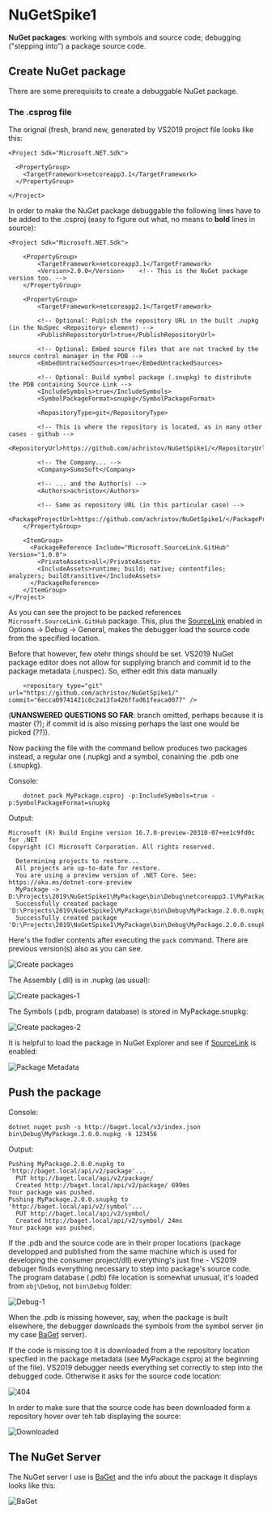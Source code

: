 # NuGetSpike1
**NuGet packages**: working with symbols and source code; debugging ("stepping into") a package source code.

## Create NuGet package ##

There are some prerequisits to create a debuggable NuGet package.

### The .csprog file ###
The orignal (fresh, brand new, generated by VS2019 project file looks like this:
```
<Project Sdk="Microsoft.NET.Sdk">

  <PropertyGroup>
    <TargetFramework>netcoreapp3.1</TargetFramework>
  </PropertyGroup>

</Project>
```

In order to make the NuGet package debuggable the following lines have to be added to the .csproj (easy to figure out what, no means to **bold** lines in source):
```
<Project Sdk="Microsoft.NET.Sdk">

    <PropertyGroup>
        <TargetFramework>netcoreapp3.1</TargetFramework>
        <Version>2.0.0</Version>    <!-- This is the NuGet package version too. -->
    </PropertyGroup>

    <PropertyGroup>
        <TargetFramework>netcoreapp2.1</TargetFramework>

        <!-- Optional: Publish the repository URL in the built .nupkg (in the NuSpec <Repository> element) -->
        <PublishRepositoryUrl>true</PublishRepositoryUrl>

        <!-- Optional: Embed source files that are not tracked by the source control manager in the PDB -->
        <EmbedUntrackedSources>true</EmbedUntrackedSources>

        <!-- Optional: Build symbol package (.snupkg) to distribute the PDB containing Source Link -->
        <IncludeSymbols>true</IncludeSymbols>
        <SymbolPackageFormat>snupkg</SymbolPackageFormat>

        <RepositoryType>git</RepositoryType>

        <!-- This is where the repository is located, as in many other cases - github -->
        <RepositoryUrl>https://github.com/achristov/NuGetSpike1/</RepositoryUrl>
        
        <!-- The Company... -->
        <Company>SumoSoft</Company>
        
        <!-- ... and the Author(s) -->
        <Authors>achristov</Authors>

        <!-- Same as repository URL (in this particular case) -->
        <PackageProjectUrl>https://github.com/achristov/NuGetSpike1/</PackageProjectUrl>
    </PropertyGroup>

    <ItemGroup>
      <PackageReference Include="Microsoft.SourceLink.GitHub" Version="1.0.0">
        <PrivateAssets>all</PrivateAssets>
        <IncludeAssets>runtime; build; native; contentfiles; analyzers; buildtransitive</IncludeAssets>
      </PackageReference>
    </ItemGroup>
</Project>
```

As you can see the project to be packed references ``` Microsoft.SourceLink.GitHub ``` package. This, plus the [SourceLink](https://github.com/dotnet/sourcelink) enabled in Options -> Debug -> General, makes the debugger load the source code from the specified location.

Before that however, few otehr things should be set. VS2019 NuGet package editor does not allow for supplying branch and commit id to the package metadata (.nuspec). So, either edit this data manually 
```
    <repository type="git" url="https://github.com/achristov/NuGetSpike1/" commit="6ecca09741421c0c2a13fa426ffad61feaca0077" />
```
(**UNANSWERED QUESTIONS SO FAR**: branch omitted, perhaps because it is master (?); if commit id is also missing perhaps the last one would be picked (??)).

Now packing the file with the command bellow produces two packages instead, a regular one (.nupkg) and a symbol, conaining the .pdb one (.snupkg).

Console:
```
    dotnet pack MyPackage.csproj -p:IncludeSymbols=true -p:SymbolPackageFormat=snupkg
```    
Output:
```
Microsoft (R) Build Engine version 16.7.0-preview-20310-07+ee1c9fd0c for .NET
Copyright (C) Microsoft Corporation. All rights reserved.

  Determining projects to restore...
  All projects are up-to-date for restore.
  You are using a preview version of .NET Core. See: https://aka.ms/dotnet-core-preview
  MyPackage -> D:\Projects\2019\NuGetSpike1\MyPackage\bin\Debug\netcoreapp3.1\MyPackage.dll
  Successfully created package 'D:\Projects\2019\NuGetSpike1\MyPackage\bin\Debug\MyPackage.2.0.0.nupkg'.
  Successfully created package 'D:\Projects\2019\NuGetSpike1\MyPackage\bin\Debug\MyPackage.2.0.0.snupkg'.
```  

Here's the fodler contents after executing the ```pack``` command. There are previous version(s) also as you can see.

![Create packages](https://github.com/achristov/NuGetSpike1/blob/Documentation/Images/Annotation%202020-07-09%20140213.png "Directory structure after 'dotnet pack...'")

The Assembly (.dll) is in .nupkg (as usual):

![Create packages-1](https://github.com/achristov/NuGetSpike1/blob/Documentation/Images/Annotation%202020-07-09%20141015.png "Contents of .nupkg in NuGet Explorer")

The Symbols (.pdb, program database) is stored in MyPackage.snupkg:

![Create packages-2](https://github.com/achristov/NuGetSpike1/blob/Documentation/Images/Annotation%202020-07-09%20141133.png "Contents of .snupkg in NuGet Explorer")

It is helpful to load the package in NuGet Explorer and see if [SourceLink](https://github.com/dotnet/sourcelink) is enabled:

![Package Metadata](https://github.com/achristov/NuGetSpike1/blob/Documentation/Images/Annotation%202020-07-10%20121150.png "NuGet Explorer showing package metadata")

## Push the package ##

Console:
```
dotnet nuget push -s http://baget.local/v3/index.json bin\Debug\MyPackage.2.0.0.nupkg -k 123456
```

Output:
```
Pushing MyPackage.2.0.0.nupkg to 'http://baget.local/api/v2/package'...
  PUT http://baget.local/api/v2/package/
  Created http://baget.local/api/v2/package/ 699ms                      
Your package was pushed.
Pushing MyPackage.2.0.0.snupkg to 'http://baget.local/api/v2/symbol'...  
  PUT http://baget.local/api/v2/symbol/
  Created http://baget.local/api/v2/symbol/ 24ms
Your package was pushed.
```

If the .pdb and the source code are in their proper locations (package developped and published from the same machine which is used for developing the consumer project/dll) everything's just fine - VS2019 debuger finds everything necessary to step into package's source code. The program database (.pdb) file location is somewhat unusual, it's loaded from ```obj\Debug```, not ```bin\Debug``` folder:

![Debug-1](https://github.com/achristov/NuGetSpike1/blob/Documentation/Images/Annotation%202020-07-09%20142220.png "'.pdb' location")

When the .pdb is missing however, say, when the package is built elsewhere, the debugger downloads the symbols from the symbol server (in my case [BaGet](https://github.com/loic-sharma/BaGet "BaGet on GitHub") server). 

If the code is missing too it is downloaded from a the repository location specfied in the package metadata (see MyPackage.csproj at the beginning of the file). VS2019 debugger needs everything set correctly to step into the debugged code. Otherwise it asks for the source code location:

![404](https://github.com/achristov/NuGetSpike1/blob/Documentation/Images/Annotation%202020-07-10%20130007.png " Not Found")

In order to make sure that the source code has been downloaded form a repository hover over teh tab displaying the source:

![Downloaded](https://github.com/achristov/NuGetSpike1/blob/Documentation/Images/Annotation%202020-07-10%20130007.png "Source Code downloaded by debugger")

## The NuGet Server ##

The NuGet server I use is [BaGet](https://github.com/loic-sharma/BaGet "BaGet on GitHub") and the info about the package it displays looks like this:

![BaGet](https://github.com/achristov/NuGetSpike1/blob/Documentation/Images/Annotation%202020-07-09%20155933.png  "BaGet server displaying info about the package")



